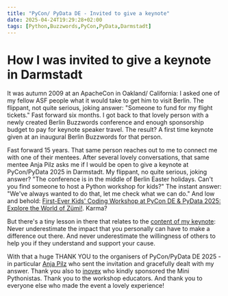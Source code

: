 ```yaml
---
title: "PyCon/ PyData DE - Invited to give a keynote"
date: 2025-04-24T19:29:28+02:00
tags: [Python,Buzzwords,PyCon,PyData,Darmstadt]
---
```


# How I was invited to give a keynote in Darmstadt

It was autumn 2009 at an ApacheCon in Oakland/ California: I asked one of my fellow ASF people what it would take to get him to visit Berlin. The flippant, not quite serious, joking answer: "Someone to fund for my flight tickets." Fast forward six months. I got back to that lovely person with a newly created Berlin Buzzwords conference and enough sponsorship budget to pay for keynote speaker travel. The result? A first time keynote given at an inaugural Berlin Buzzwords for that person.

Fast forward 15 years. That same person reaches out to me to connect me with one of their mentees. After several lovely conversations, that same mentee Anja Pilz asks me if I would be open to give a keynote at PyCon/PyData 2025 in Darmstadt. My flippant, no quite serious, joking answer? "The conference is in the middle of Berlin Easter holidays. Can't you find someone to host a Python workshop for kids?" The instant answer: "We've always wanted to do that, let me check what we can do." And low and behold: [First-Ever Kids' Coding Workshop at PyCon DE & PyData 2025: Explore the World of Zümi!](https://2025.pycon.de/blog/kids-workshop/). Karma?

But there's a tiny lesson in there that relates to the [content of my keynote](https://www.youtube.com/live/UjT3j2NRyjI?feature=shared): Never underestimate the impact that you personally can have to make a difference out there. And never underestimate the willingness of others to help you if they understand and support your cause.

With that a huge THANK YOU to the organisers of PyCon/PyData DE 2025 - in particular [Anja Pilz](https://de.linkedin.com/in/anja-pilz) who sent the invitation and gracefully dealt with my answer. Thank you also to [inovex](https://www.inovex.de/en/) who kindly sponsored the Mini Pythonistas. Thank you to the workshop educators. And thank you to everyone else who made the event a lovely experience!
